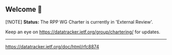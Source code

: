 ## Welcome 👋

[!NOTE]
**Status:**
The RPP WG Charter is currently in 'External Review'.

Keep an eye on https://datatracker.ietf.org/group/chartering/ for updates.

<!--
🧙 Not to self: you can do mighty things with the power of [Markdown](https://docs.github.com/github/writing-on-github/getting-started-with-writing-and-formatting-on-github/basic-writing-and-formatting-syntax)
-->

---

https://datatracker.ietf.org/doc/html/rfc8874
